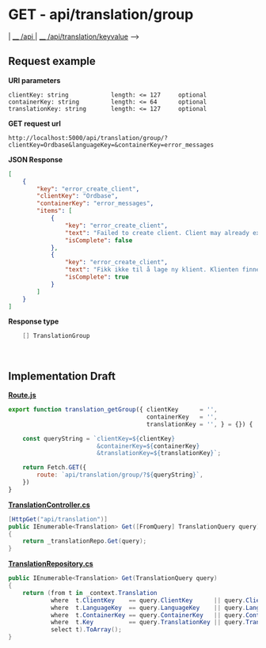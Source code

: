 # GET - api/translation/group

| [__ /api ](../index.md)  | [__ /api/translation/keyvalue](GET-translation-keyvalue.md) -->


## Request example 

**URI parameters** 
```
clientKey: string            length: <= 127     optional
containerKey: string         length: <= 64      optional
translationKey: string       length: <= 127     optional 
``` 

**GET request url**
```url
http://localhost:5000/api/translation/group/?clientKey=Ordbase&languageKey=&containerKey=error_messages
``` 

**JSON Response**
```json
[
    {
        "key": "error_create_client",
        "clientKey": "Ordbase",
        "containerKey": "error_messages",
        "items": [
            {
                "key": "error_create_client",
                "text": "Failed to create client. Client may already exist",
                "isComplete": false
            },
            {
                "key": "error_create_client",
                "text": "Fikk ikke til å lage ny klient. Klienten finnes kanskje fra før?",
                "isComplete": true
            }
        ]
    }
]
```

**Response type**
```cs
    [] TranslationGroup
```

<br>

## Implementation Draft

[**Route.js**](/wwwroot/lib/Route.js)
```javascript
export function translation_getGroup({ clientKey      = '',  
                                       containerKey   = '', 
                                       translationKey = '', } = {}) {

    const queryString = `clientKey=${clientKey}
                         &containerKey=${containerKey}
                         &translationKey=${translationKey}`;

    return Fetch.GET({
        route: `api/translation/group/?${queryString}`,
    })
}
```

[**TranslationController.cs**](/controllers/TranslationController.cs)
```cs
[HttpGet("api/translation")]
public IEnumerable<Translation> Get([FromQuery] TranslationQuery query)
{   
    return _translationRepo.Get(query); 
}
```

[**TranslationRepository.cs**](/repositories/TranslationRepository.cs)
```cs
public IEnumerable<Translation> Get(TranslationQuery query)
{
    return (from t in _context.Translation
            where  t.ClientKey    == query.ClientKey      || query.ClientKey      == null           
            where  t.LanguageKey  == query.LanguageKey    || query.LanguageKey    == null       
            where  t.ContainerKey == query.ContainerKey   || query.ContainerKey   == null     
            where  t.Key          == query.TranslationKey || query.TranslationKey == null 
            select t).ToArray();        
}
```
